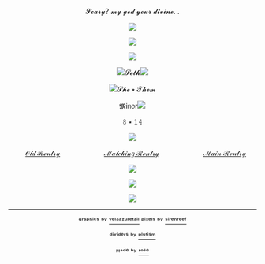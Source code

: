 <div align="center">

𝓢𝓬𝓪𝓻𝔂? 𝓶𝔂 𝓰𝓸𝓭 𝔂𝓸𝓾𝓻 𝓭𝓲𝓿𝓲𝓷𝓮. .
 
![](https://64.media.tumblr.com/8f9a112c4402269dea251b396f9322cd/84dfe0812e9782e4-d6/s2048x3072/ac69311859116ee41e9df9d6d5d9f4b9debc4b19.pnj)

![](https://64.media.tumblr.com/d45cbfe4b74c78093c2a6a7a40073023/fc9f097f9dfa6a05-4a/s1280x1920/0463f373dda7aa85eb90e1d2a0e32d5860c91b47.pnj)

![](https://64.media.tumblr.com/2583db7c393cbfb3d52124cea6fed4b1/84dfe0812e9782e4-51/s640x960/c345e109d39f055e47c127e830ec8ab5fd01587b.pnj)

![](https://64.media.tumblr.com/cb8df6dad8d87487c0099b8662dff515/b35afcc33bb88749-c4/s75x75_c1/6d3eabbf7675eb8ddae14c4e19c37fd1ca5592a9.gifv)𝓢𝓮𝓽𝓱![](https://64.media.tumblr.com/2e90dff7f4b53d0ab8a6c14dc7e17234/b35afcc33bb88749-2f/s75x75_c1/89c5ffa2f07d799e1e55fef5d6b45e0488859a9f.gifv)

![](https://64.media.tumblr.com/503a745df14ef1640597f39e0e2e63aa/b35afcc33bb88749-78/s75x75_c1/1fb33ac194041a27866c8fb91106ad65982c6b9c.gifv)𝓢𝓱𝓮 ⭑ 𝓣𝓱𝓮𝓶

𝕸іᥒ᥆r![](https://64.media.tumblr.com/d9162c7ba401a32c7bdabeaae25ef2e9/b35afcc33bb88749-e1/s75x75_c1/c251436e513bcc44e4f0425202770c6998f7eea4.gifv)

𝟾 ⭑ 𝟷𝟺

![](https://64.media.tumblr.com/e71de8fa2dcf7fcb839f717cfe608e61/84dfe0812e9782e4-98/s400x600/5783afd37c187cc1cb59138b9d9b231ba11d58e5.pnj)

ㅤ[𝒪𝓁𝒹 ℛℯ𝓃𝓉𝓇𝓎](https://rentry.co/sethrentrywow)ㅤ ㅤㅤㅤ ㅤ ㅤ[ℳ𝒶𝓉𝒸𝒽𝒾𝓃𝑔 ℛℯ𝓃𝓉𝓇𝓎](https://rentry.co/Doctors_luck)ㅤ ㅤㅤㅤ ㅤ ㅤ[ℳ𝒶𝒾𝓃 ℛℯ𝓃𝓉𝓇𝓎](https://rentry.co/goldntears)

![](https://64.media.tumblr.com/469038a58a794a46aaa267ff3ce960e2/fc9f097f9dfa6a05-c0/s100x200/33c2fc9ea2c2468efa019a779ad0b88df5db78bf.pnj)

![](https://64.media.tumblr.com/e71de8fa2dcf7fcb839f717cfe608e61/84dfe0812e9782e4-98/s400x600/5783afd37c187cc1cb59138b9d9b231ba11d58e5.pnj)

![](https://github.com/user-attachments/assets/845df582-d92e-4371-85b5-1ea7f28b826f)

---

ᵍʳᵃᵖʰⁱᶜˢ ᵇʸ [ᵛᵉˡᵃᵃᶻᵘʳᵉᵗᵃⁱˡ](https://www.tumblr.com/velaazuretail) ᵖⁱˣᵉˡˢ ᵇʸ [ˢⁱʳᵉⁿʳᵉᵉᶠ](https://www.tumblr.com/sirenreef)

ᵈⁱᵛⁱᵈᵉʳˢ ᵇʸ [ᵖˡᵘᵗⁱˢᵐ](https://www.tumblr.com/plutism)

ᴹᵃᵈᵉ ᵇʸ [ʳᵒˢᵉ](https://github.com/FurinaTheFountain)
